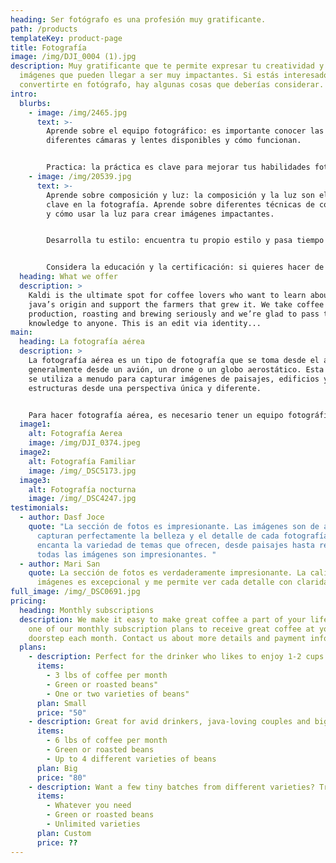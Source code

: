 ```yaml
---
heading: Ser fotógrafo es una profesión muy gratificante.
path: /products
templateKey: product-page
title: Fotografía
image: /img/DJI_0004 (1).jpg
description: Muy gratificante que te permite expresar tu creatividad y capturar
  imágenes que pueden llegar a ser muy impactantes. Si estás interesado en
  convertirte en fotógrafo, hay algunas cosas que deberías considerar.
intro:
  blurbs:
    - image: /img/2465.jpg
      text: >-
        Aprende sobre el equipo fotográfico: es importante conocer las
        diferentes cámaras y lentes disponibles y cómo funcionan.


        Practica: la práctica es clave para mejorar tus habilidades fotográficas. Dedica tiempo a tomar fotografías y experimentar con diferentes ángulos y luz.
    - image: /img/20539.jpg
      text: >-
        Aprende sobre composición y luz: la composición y la luz son elementos
        clave en la fotografía. Aprende sobre diferentes técnicas de composición
        y cómo usar la luz para crear imágenes impactantes.


        Desarrolla tu estilo: encuentra tu propio estilo y pasa tiempo practicando y desarrollando tus habilidades.


        Considera la educación y la certificación: si quieres hacer de la fotografía tu carrera, puede ser útil obtener una certificación o un título en fotografía. Hay muchas escuelas y programas de formación disponibles que te pueden ayudar a desarrollar tus habilidades y conocimientos.
  heading: What we offer
  description: >
    Kaldi is the ultimate spot for coffee lovers who want to learn about their
    java’s origin and support the farmers that grew it. We take coffee
    production, roasting and brewing seriously and we’re glad to pass that
    knowledge to anyone. This is an edit via identity...
main:
  heading: La fotografía aérea
  description: >
    La fotografía aérea es un tipo de fotografía que se toma desde el aire,
    generalmente desde un avión, un drone o un globo aerostático. Esta técnica
    se utiliza a menudo para capturar imágenes de paisajes, edificios y otras
    estructuras desde una perspectiva única y diferente.


    Para hacer fotografía aérea, es necesario tener un equipo fotográfico adecuado, como una cámara réflex digital o una cámara de medio formato con un objetivo de gran angular. También es importante tener en cuenta la luz y la composición, ya que pueden ser muy diferentes desde el aire.
  image1:
    alt: Fotografía Aerea
    image: /img/DJI_0374.jpeg
  image2:
    alt: Fotografía Familiar
    image: /img/_DSC5173.jpg
  image3:
    alt: Fotografía nocturna
    image: /img/_DSC4247.jpg
testimonials:
  - author: Dasf Joce
    quote: "La sección de fotos es impresionante. Las imágenes son de alta calidad y
      capturan perfectamente la belleza y el detalle de cada fotografía. Me
      encanta la variedad de temas que ofrecen, desde paisajes hasta retratos,
      todas las imágenes son impresionantes. "
  - author: Mari San
    quote: La sección de fotos es verdaderamente impresionante. La calidad de las
      imágenes es excepcional y me permite ver cada detalle con claridad.
full_image: /img/_DSC0691.jpg
pricing:
  heading: Monthly subscriptions
  description: We make it easy to make great coffee a part of your life. Choose
    one of our monthly subscription plans to receive great coffee at your
    doorstep each month. Contact us about more details and payment info.
  plans:
    - description: Perfect for the drinker who likes to enjoy 1-2 cups per day.
      items:
        - 3 lbs of coffee per month
        - Green or roasted beans"
        - One or two varieties of beans"
      plan: Small
      price: "50"
    - description: Great for avid drinkers, java-loving couples and bigger crowds
      items:
        - 6 lbs of coffee per month
        - Green or roasted beans
        - Up to 4 different varieties of beans
      plan: Big
      price: "80"
    - description: Want a few tiny batches from different varieties? Try our custom plan
      items:
        - Whatever you need
        - Green or roasted beans
        - Unlimited varieties
      plan: Custom
      price: ??
---
```

